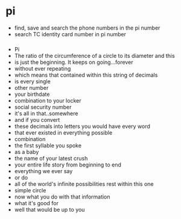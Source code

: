 # pi

- find, save and search the phone numbers in the pi number
- search TC identity card number in pi number

###
- Pi
- The ratio of the circumference of a circle to its diameter and this
- is just the beginning. It keeps on going...forever
- without ever repeating
- which means that contained within this string of decimals
- is every single
- other number
- your birthdate
- combination to your locker
- social security number
- it's all in that..somewhere
- and if you convert
- these decimals into letters you would have every word
- that ever existed in everything possible
- combination
- the first syllable you spoke
- as a baby
- the name of your latest crush
- your entire life story from beginning to end
- everything we ever say
- or do
- all of the world's infinite possibilities rest within this one
- simple circle
- now what you do with that information
- what it's good for
- well that would be up to you
